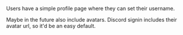 Users have a simple profile page where they can set their username.

Maybe in the future also include avatars. Discord signin includes their avatar url, so it'd be an easy default.
